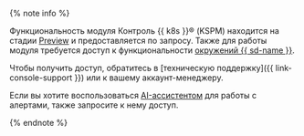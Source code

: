 {% note info %}

Функциональность модуля Контроль {{ k8s }}® (KSPM) находится на стадии [Preview](../../overview/concepts/launch-stages.md) и предоставляется по запросу. Также для работы модуля требуется доступ к функциональности [окружений {{ sd-name }}](../../security-deck/concepts/workspace.md). 

Чтобы получить доступ, обратитесь в [техническую поддержку]({{ link-console-support }}) или к вашему аккаунт-менеджеру.

Если вы хотите воспользоваться [AI-ассистентом](../../security-deck/concepts/ai-assistant.md) для работы с алертами, также запросите к нему доступ.

{% endnote %}
